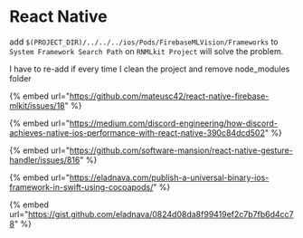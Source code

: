 # React Native

add `$(PROJECT_DIR)/../../../ios/Pods/FirebaseMLVision/Frameworks` to `System Framework Search Path` on `RNMLkit Project` will solve the problem.

I have to re-add if every time I clean the project and remove node\_modules folder

{% embed url="https://github.com/mateusc42/react-native-firebase-mlkit/issues/18" %}



{% embed url="https://medium.com/discord-engineering/how-discord-achieves-native-ios-performance-with-react-native-390c84dcd502" %}



{% embed url="https://github.com/software-mansion/react-native-gesture-handler/issues/816" %}

  




{% embed url="https://eladnava.com/publish-a-universal-binary-ios-framework-in-swift-using-cocoapods/" %}



{% embed url="https://gist.github.com/eladnava/0824d08da8f99419ef2c7b7fb6d4cc78" %}



